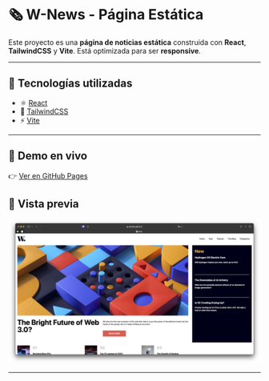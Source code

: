 # 🗞️ W-News - Página Estática

Este proyecto es una **página de noticias estática** construida con **React**, **TailwindCSS** y **Vite**. Está optimizada para ser **responsive**.

---

## 🚀 Tecnologías utilizadas

- ⚛️ [React](https://react.dev/)
- 🎨 [TailwindCSS](https://tailwindcss.com/)
- ⚡ [Vite](https://vitejs.dev/)

---

## 🔗 Demo en vivo

👉 [Ver en GitHub Pages](https://abrotello.github.io/W-News/)

## 📸 Vista previa

![Screenshot de la app](./screenshot.png)

---
